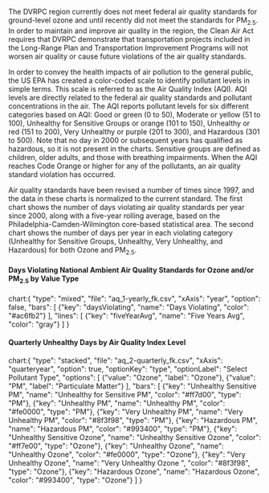 The DVRPC region currently does not meet federal air quality standards for ground-level ozone and until recently did not meet the standards for PM<sub>2.5</sub>. In order to maintain and improve air quality in the region, the Clean Air Act requires that DVRPC demonstrate that transportation projects included in the Long-Range Plan and Transportation Improvement Programs will not worsen air quality or cause future violations of the air quality standards.

In order to convey the health impacts of air pollution to the general public, the US EPA has created a color-coded scale to identify pollutant levels in simple terms. This scale is referred to as the Air Quality Index (AQI). AQI levels are directly related to the federal air quality standards and pollutant concentrations in the air. The AQI reports pollutant levels for six different categories based on AQI: Good or green (0 to 50), Moderate or yellow (51 to 100), Unhealthy for Sensitive Groups or orange (101 to 150), Unhealthy or red (151 to 200), Very Unhealthy or purple (201 to 300), and Hazardous (301 to 500). Note that no day in 2000 or subsequent years has qualified as hazardous, so it is not present in the charts. Sensitive groups are defined as children, older adults, and those with breathing impairments. When the AQI reaches Code Orange or higher for any of the pollutants, an air quality standard violation has occurred.

Air quality standards have been revised a number of times since 1997, and the data in these charts is normalized to the current standard. The first chart shows the number of days violating air quality standards per year since 2000, along with a five-year rolling average, based on the Philadelphia-Camden-Wilmington core-based statistical area. The second chart shows the number of days per year in each violating category (Unhealthy for Sensitive Groups, Unhealthy, Very Unhealthy, and Hazardous) for both Ozone and PM<sub>2.5</sub>.

#### Days Violating National Ambient Air Quality Standards for Ozone and/or PM<sub>2.5</sub> by Value Type

chart:{
"type": "mixed",
"file": "aq_1-yearly_fk.csv",
"xAxis": "year",
"option": false,
"bars": [
{"key": "daysViolating", "name": "Days Violating", "color": "#ac6fb2"}
],
"lines": [
{"key": "fiveYearAvg", "name": "Five Years Avg", "color": "gray"}
]
}

#### Quarterly Unhealthy Days by Air Quality Index Level

chart:{
"type": "stacked",
"file": "aq_2-quarterly_fk.csv",
"xAxis": "quarteryear",
"option": true,
"optionKey": "type",
"optionLabel": "Select Pollutant Type",
"options": [
{"value": "Ozone", "label": "Ozone"},
{"value": "PM", "label": "Particulate Matter"}
],
"bars": [
{"key": "Unhealthy Sensitive PM", "name": "Unhealthy for Sensitive PM", "color": "#ff7d00", "type": "PM"},
{"key": "Unhealthy PM", "name": "Unhealthy PM", "color": "#fe0000", "type": "PM"},
{"key": "Very Unhealthy PM", "name": "Very Unhealthy PM", "color": "#8f3f98", "type": "PM"},
{"key": "Hazardous PM", "name": "Hazardous PM", "color": "#993400", "type": "PM"},
{"key": "Unhealthy Sensitive Ozone", "name": "Unhealthy Sensitive Ozone", "color": "#ff7e00", "type": "Ozone"},
{"key": "Unhealthy Ozone", "name": "Unhealthy Ozone", "color": "#fe0000", "type": "Ozone"},
{"key": "Very Unhealthy Ozone", "name": "Very Unhealthy Ozone ", "color": "#8f3f98", "type": "Ozone"},
{"key": "Hazardous Ozone", "name": "Hazardous Ozone", "color": "#993400", "type": "Ozone"}
]
}
